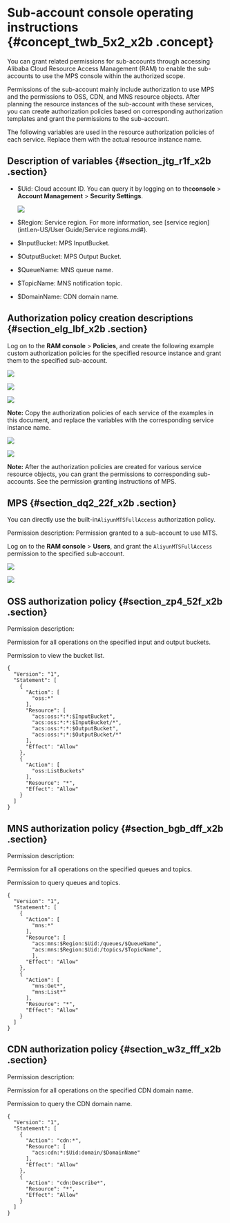 # Sub-account console operating instructions {#concept_twb_5x2_x2b .concept}

You can grant related permissions for sub-accounts through accessing Alibaba Cloud Resource Access Management \(RAM\) to enable the sub-accounts to use the MPS console within the authorized scope.

Permissions of the sub-account mainly include authorization to use MPS and the permissions to OSS, CDN, and MNS resource objects. After planning the resource instances of the sub-account with these services, you can create authorization policies based on corresponding authorization templates and grant the permissions to the sub-account.

The following variables are used in the resource authorization policies of each service. Replace them with the actual resource instance name.

## Description of variables {#section_jtg_r1f_x2b .section}

-   $Uid: Cloud account ID. You can query it by logging on to the**console** \> **Account Management** \> **Security Settings**.

    ![](http://static-aliyun-doc.oss-cn-hangzhou.aliyuncs.com/assets/img/11369/155436108910075_en-US.png)

-   $Region: Service region. For more information, see [service region](intl.en-US/User Guide/Service regions.md#).
-   $InputBucket: MPS InputBucket.
-   $OutputBucket: MPS Output Bucket.
-   $QueueName: MNS queue name.
-   $TopicName: MNS notification topic.
-   $DomainName: CDN domain name.

## Authorization policy creation descriptions {#section_elg_lbf_x2b .section}

Log on to the **RAM console** \> **Policies**, and create the following example custom authorization policies for the specified resource instance and grant them to the specified sub-account.

![](http://static-aliyun-doc.oss-cn-hangzhou.aliyuncs.com/assets/img/11369/155436108910077_en-US.png)

![](http://static-aliyun-doc.oss-cn-hangzhou.aliyuncs.com/assets/img/11369/155436108910078_en-US.png)

![](http://static-aliyun-doc.oss-cn-hangzhou.aliyuncs.com/assets/img/11369/155436108910080_en-US.png)

**Note:** Copy the authorization policies of each service of the examples in this document, and replace the variables with the corresponding service instance name.

![](http://static-aliyun-doc.oss-cn-hangzhou.aliyuncs.com/assets/img/11369/155436108910081_en-US.png)

![](http://static-aliyun-doc.oss-cn-hangzhou.aliyuncs.com/assets/img/11369/155436108910082_en-US.png)

**Note:** After the authorization policies are created for various service resource objects, you can grant the permissions to corresponding sub-accounts. See the permission granting instructions of MPS.

## MPS {#section_dq2_22f_x2b .section}

You can directly use the built-in`AliyunMTSFullAccess` authorization policy.

Permission description: Permission granted to a sub-account to use MTS.

Log on to the **RAM console** \> **Users**, and grant the `AliyunMTSFullAccess` permission to the specified sub-account.

![](http://static-aliyun-doc.oss-cn-hangzhou.aliyuncs.com/assets/img/11369/155436108910083_en-US.png)

![](http://static-aliyun-doc.oss-cn-hangzhou.aliyuncs.com/assets/img/11369/155436108910084_en-US.png)

## OSS authorization policy {#section_zp4_52f_x2b .section}

Permission description:

Permission for all operations on the specified input and output buckets.

Permission to view the bucket list.

```
{
  "Version": "1",
  "Statement": [
    {
      "Action": [
        "oss:*"
      ],
      "Resource": [
        "acs:oss:*:*:$InputBucket",
        "acs:oss:*:*:$InputBucket/*",
        "acs:oss:*:*:$OutputBucket",
        "acs:oss:*:*:$OutputBucket/*"
      ],
      "Effect": "Allow"
    },
    {
      "Action": [
        "oss:ListBuckets"
      ],
      "Resource": "*",
      "Effect": "Allow"
    }
  ]
}
```

## MNS authorization policy {#section_bgb_dff_x2b .section}

Permission description:

Permission for all operations on the specified queues and topics.

Permission to query queues and topics.

```
{
  "Version": "1",
  "Statement": [
    {
      "Action": [
        "mns:*"
      ],
      "Resource": [
        "acs:mns:$Region:$Uid:/queues/$QueueName",
        "acs:mns:$Region:$Uid:/topics/$TopicName",
        ],
      "Effect": "Allow"
    },
    {
      "Action": [
        "mns:Get*",
        "mns:List*"
      ],
      "Resource": "*",
      "Effect": "Allow"
    }
  ]
}
```

## CDN authorization policy {#section_w3z_fff_x2b .section}

Permission description:

Permission for all operations on the specified CDN domain name.

Permission to query the CDN domain name.

```
{
  "Version": "1",
  "Statement": [
    {
      "Action": "cdn:*",
      "Resource": [
        "acs:cdn:*:$Uid:domain/$DomainName"
      ],
      "Effect": "Allow"
    },
    {
      "Action": "cdn:Describe*",
      "Resource": "*",
      "Effect": "Allow"
    }
  ]
}
```

